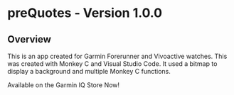 # preQuotes - Version 1.0.0
## Overview
This is an app created for Garmin Forerunner and Vivoactive watches. This was created with Monkey C and Visual Studio Code.
It used a bitmap to display a background and multiple Monkey C functions.

Available on the Garmin IQ Store Now!
